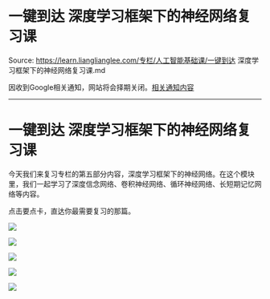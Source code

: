 # 一键到达 深度学习框架下的神经网络复习课 

Source: https://learn.lianglianglee.com/专栏/人工智能基础课/一键到达 深度学习框架下的神经网络复习课.md

因收到Google相关通知，网站将会择期关闭。[相关通知内容](https://lumendatabase.org/notices/44265620)

---

# 一键到达 深度学习框架下的神经网络复习课

今天我们来复习专栏的第五部分内容，深度学习框架下的神经网络。在这个模块里，我们一起学习了深度信念网络、卷积神经网络、循环神经网络、长短期记忆网络等内容。

点击要点卡，直达你最需要复习的那篇。

![](assets/6ee015991274b820f056695c8b5f9e45.jpg)

![](assets/4dce2701152a658ff621948a3ed26ce7.jpg)

![](assets/3b35d656105e4d355b968f7f292d9a05.jpg)

![](assets/3f505cb5fd0b5f18eece1522718a707f.jpg)

![](assets/2e463cd67177ecafb547c36d65524a14.jpg)